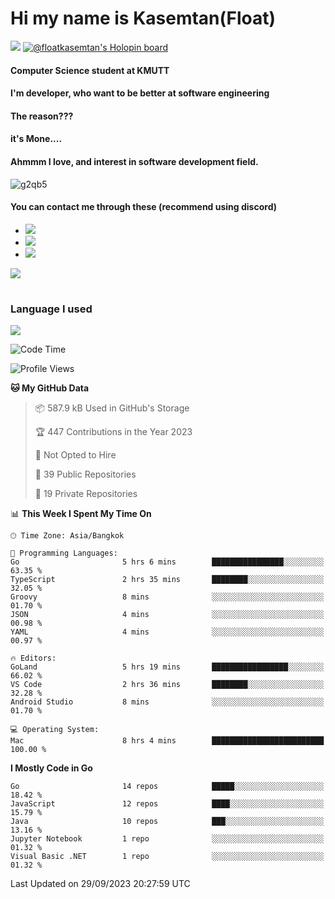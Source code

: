 # Hi my name is Kasemtan(Float)
![](https://64.media.tumblr.com/9c2a8f831efe8da556ffbf89cebb52c9/b86c1ab833a37e32-93/s1280x1920/d000dc22f75df64be2bc150f5fa69c4f6df6bb07.gifv)
[![@floatkasemtan's Holopin board](https://holopin.me/floatkasemtan)](https://holopin.io/@floatkasemtan)
#### Computer Science student at KMUTT
#### I'm developer, who want to be better at software engineering
#### The reason???
#### it's Mone.... 
#### Ahmmm I love, and interest in software development field.
![g2qb5](https://user-images.githubusercontent.com/69688279/175812510-9235eaf7-72f7-40d3-b163-56efa9aa5c6b.gif)

#### You can contact me through these (recommend using discord)
- [![](https://img.shields.io/badge/Discord-5865F2?logo=Discord&logoColor=white)](https://discordapp.com/users/278155096225742848)
- [![](https://img.shields.io/badge/Facebook-1877F2?logo=facebook&logoColor=white)](https://www.facebook.com/float.teavasirichokchai/)
- [![](https://img.shields.io/badge/linkedin-0A66C2?logo=linkedin&logoColor=white)](https://www.linkedin.com/in/floatkasemtan/)

[![](https://github-readme-stats.vercel.app/api?username=FloatKasemtan&show_icons=true&theme=nightowl)]()
#
### Language I used
[![](https://github-readme-stats.vercel.app/api/top-langs/?username=FloatKasemtan&layout=compact&theme=nightowl)]()
<!--START_SECTION:waka-->
![Code Time](http://img.shields.io/badge/Code%20Time-1%2C212%20hrs%2047%20mins-blue)

![Profile Views](http://img.shields.io/badge/Profile%20Views-0-blue)

**🐱 My GitHub Data** 

> 📦 587.9 kB Used in GitHub's Storage 
 > 
> 🏆 447 Contributions in the Year 2023
 > 
> 🚫 Not Opted to Hire
 > 
> 📜 39 Public Repositories 
 > 
> 🔑 19 Private Repositories 
 > 
📊 **This Week I Spent My Time On** 

```text
🕑︎ Time Zone: Asia/Bangkok

💬 Programming Languages: 
Go                       5 hrs 6 mins        ████████████████░░░░░░░░░   63.35 % 
TypeScript               2 hrs 35 mins       ████████░░░░░░░░░░░░░░░░░   32.05 % 
Groovy                   8 mins              ░░░░░░░░░░░░░░░░░░░░░░░░░   01.70 % 
JSON                     4 mins              ░░░░░░░░░░░░░░░░░░░░░░░░░   00.98 % 
YAML                     4 mins              ░░░░░░░░░░░░░░░░░░░░░░░░░   00.97 % 

🔥 Editors: 
GoLand                   5 hrs 19 mins       █████████████████░░░░░░░░   66.02 % 
VS Code                  2 hrs 36 mins       ████████░░░░░░░░░░░░░░░░░   32.28 % 
Android Studio           8 mins              ░░░░░░░░░░░░░░░░░░░░░░░░░   01.70 % 

💻 Operating System: 
Mac                      8 hrs 4 mins        █████████████████████████   100.00 % 
```

**I Mostly Code in Go** 

```text
Go                       14 repos            █████░░░░░░░░░░░░░░░░░░░░   18.42 % 
JavaScript               12 repos            ████░░░░░░░░░░░░░░░░░░░░░   15.79 % 
Java                     10 repos            ███░░░░░░░░░░░░░░░░░░░░░░   13.16 % 
Jupyter Notebook         1 repo              ░░░░░░░░░░░░░░░░░░░░░░░░░   01.32 % 
Visual Basic .NET        1 repo              ░░░░░░░░░░░░░░░░░░░░░░░░░   01.32 % 
```




 Last Updated on 29/09/2023 20:27:59 UTC
<!--END_SECTION:waka-->
<!--
**FloatKasemtan/FloatKasemtan** is a ✨ _special_ ✨ repository because its `README.md` (this file) appears on your GitHub profile.

Here are some ideas to get you started:

- 🔭 I’m currently working on ...
- 🌱 I’m currently learning ...
- 👯 I’m looking to collaborate on ...
- 🤔 I’m looking for help with ...
- 💬 Ask me about ...
- 📫 How to reach me: ...
- 😄 Pronouns: ...
- ⚡ Fun fact: ...
-->
